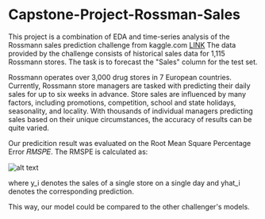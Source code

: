 # Capstone-Project-Rossman-Sales

This project is a combination of EDA and time-series analysis of the Rossmann sales prediction challenge from kaggle.com [LINK](https://www.kaggle.com/c/rossmann-store-sales)
The data provided by the challenge consists of historical sales data for 1,115 Rossmann stores. The task is to forecast the "Sales" column for the test set.


Rossmann operates over 3,000 drug stores in 7 European countries. Currently, Rossmann store managers are tasked with predicting their daily sales for up to six weeks in advance. Store sales are influenced by many factors, including promotions, competition, school and state holidays, seasonality, and locality. With thousands of individual managers predicting sales based on their unique circumstances, the accuracy of results can be quite varied.

Our predicition result was evaluated on the Root Mean Square Percentage Error 𝑅𝑀𝑆𝑃𝐸. The RMSPE is calculated as:




![alt text](https://svgshare.com/i/Z60.svg "RSMPE")

where y_i denotes the sales of a single store on a single day and yhat_i denotes the corresponding prediction.

This way, our model could be compared to the other challenger's models.
